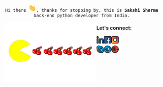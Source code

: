 
<p align="center">
  <samp>
    Hi there <img src="Hi.gif" width="25px">, thanks for stopping by, this is <b>Sakshi Sharma</b> back-end python developer from India.
  </samp>
</p>

<img align="left" alt="Pacman GIF" src="pacman.gif" height="200" width="300" />

### Let's connect:
[<img align="left" alt="Linkedin" width="24px" src="linkedin.svg" />](https://www.linkedin.com/in/i-am-sakshi-sharma/)
[<img align="left" alt="Facebook" width="24px" src="fb.svg" />](https://www.facebook.com/This.is.Sakshi)
[<img align="left" alt="Instagram" width="24px" src="insta.svg" />](https://www.instagram.com/_this_is_sakshi_/)<br/>

[<img align="left" alt="Skype" width="24px" src="skype.svg" />](https://join.skype.com/invite/a2uM8XJDIMeB)
[<img align="left" alt="Telegram" width="24px" src="telegram.svg" />](https://web.telegram.org/#/im?p=@ThisIsSakshi)
[<img align="left" alt="Gmail" width="24px" src="gmail.svg" />](mailto:thisissakshisharma@gmail.com)
